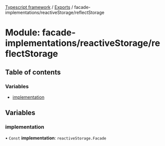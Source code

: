 [Typescript framework](../index.md) / [Exports](../modules.md) / facade-implementations/reactiveStorage/reflectStorage

# Module: facade-implementations/reactiveStorage/reflectStorage

## Table of contents

### Variables

- [implementation](facade_implementations_reactiveStorage_reflectStorage.md#implementation)

## Variables

### implementation

• `Const` **implementation**: `reactiveStorage.Facade`
